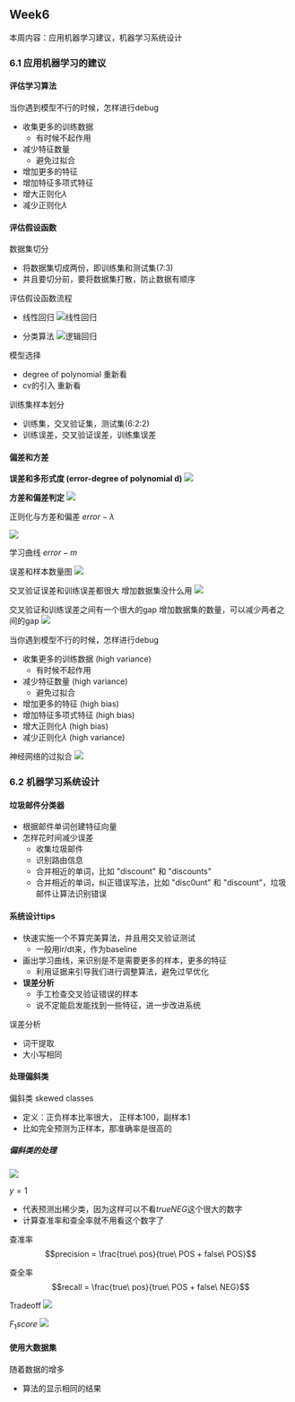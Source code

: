 ## Week6

本周内容：应用机器学习建议，机器学习系统设计

### 6.1 应用机器学习的建议

#### 评估学习算法

当你遇到模型不行的时候，怎样进行debug
- 收集更多的训练数据
    - 有时候不起作用
- 减少特征数量
    - 避免过拟合
- 增加更多的特征
- 增加特征多项式特征
- 增大正则化$\lambda$
- 减少正则化$\lambda$


#### 评估假设函数

数据集切分
- 将数据集切成两份，即训练集和测试集(7:3)
- 并且要切分前，要将数据集打散，防止数据有顺序

评估假设函数流程
- 线性回归
![线性回归](https://user-images.githubusercontent.com/41643043/56450041-55d5fa00-6354-11e9-9cee-83e1d4cc0d29.png)

- 分类算法
![逻辑回归](https://user-images.githubusercontent.com/41643043/56450042-566e9080-6354-11e9-9792-a8e22189765b.png)


模型选择
- degree of polynomial 重新看 
- cv的引入 重新看

训练集样本划分
- 训练集，交叉验证集，测试集(6:2:2)
- 训练误差，交叉验证误差，训练集误差


#### 偏差和方差

**误差和多形式度 (error-degree of polynomial d)**
![](https://user-images.githubusercontent.com/41643043/56450590-c9c6d100-6359-11e9-9517-0a08e443f184.png)

**方差和偏差判定**
![](https://user-images.githubusercontent.com/41643043/56450589-c92e3a80-6359-11e9-9bc3-242b52a4f19a.png)



正则化与方差和偏差
$error-\lambda$

![](https://user-images.githubusercontent.com/41643043/56451039-5ffbf680-635c-11e9-85fa-11245c42b0bf.png)

学习曲线
$error-m$

误差和样本数量图
![](https://user-images.githubusercontent.com/41643043/56451543-d0a41280-635e-11e9-8757-01089a400d37.png)

交叉验证误差和训练误差都很大
增加数据集没什么用
![](https://user-images.githubusercontent.com/41643043/56451544-d1d53f80-635e-11e9-9c48-7548ac8d8b88.png)

交叉验证和训练误差之间有一个很大的gap
增加数据集的数量，可以减少两者之间的gap
![](https://user-images.githubusercontent.com/41643043/56451548-d4379980-635e-11e9-95ec-9a4d96456927.png)


当你遇到模型不行的时候，怎样进行debug
- 收集更多的训练数据 (high variance)
    - 有时候不起作用
- 减少特征数量 (high variance)
    - 避免过拟合
- 增加更多的特征 (high bias)
- 增加特征多项式特征 (high bias)
- 增大正则化$\lambda$ (high bias)
- 减少正则化$\lambda$ (high variance)


神经网络的过拟合
![](https://user-images.githubusercontent.com/41643043/56452126-d5b69100-6361-11e9-8d96-f88954094e0a.png)

### 6.2 机器学习系统设计

#### 垃圾邮件分类器
- 根据邮件单词创建特征向量
- 怎样花时间减少误差
    - 收集垃圾邮件
    - 识别路由信息
    - 合并相近的单词，比如 "discount" 和 "discounts"
    - 合并相近的单词，纠正错误写法，比如 "disc0unt" 和 "discount"，垃圾邮件让算法识别错误

#### 系统设计tips
- 快速实施一个不算完美算法，并且用交叉验证测试
    - 一般用lr/dt来，作为baseline
- 画出学习曲线，来识别是不是需要更多的样本，更多的特征
    - 利用证据来引导我们进行调整算法，避免过早优化
- **误差分析** 
    - 手工检查交叉验证错误的样本
    - 说不定能启发能找到一些特征，进一步改进系统

误差分析
- 词干提取
- 大小写相同


#### 处理偏斜类

偏斜类 skewed classes
- 定义：正负样本比率很大， 正样本100，副样本1
- 比如完全预测为正样本，那准确率是很高的

##### 偏斜类的处理
![](https://user-images.githubusercontent.com/41643043/56453710-f2aa8e80-6378-11e9-9fd8-658140c57795.png)

$y=1$ 
- 代表预测出稀少类，因为这样可以不看$true NEG$这个很大的数字
- 计算查准率和查全率就不用看这个数字了


查准率 
$$precision = \frac{true\ pos}{true\ POS + false\ POS}$$

查全率 
$$recall = \frac{true\ pos}{true\ POS + false\ NEG}$$


Tradeoff
![](https://user-images.githubusercontent.com/41643043/56454139-ff31e580-637e-11e9-905a-1b437286adc2.png)

$F_1 score$
![](https://user-images.githubusercontent.com/41643043/56454138-fe994f00-637e-11e9-9365-fb88987f1d44.png)


#### 使用大数据集

随着数据的增多
- 算法的显示相同的结果








